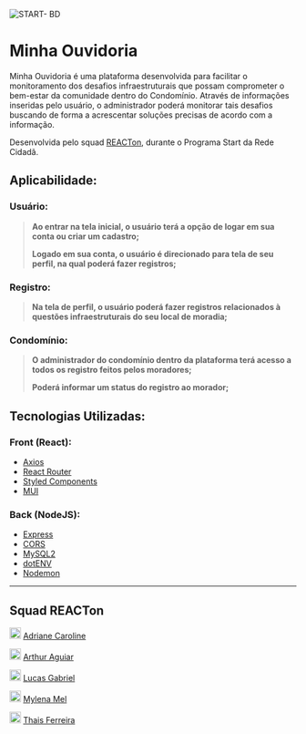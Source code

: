![START- BD](https://user-images.githubusercontent.com/97626768/181998965-8c7076ef-2ed7-4f35-a05a-4052d9f69235.jpg)

# Minha Ouvidoria
Minha Ouvidoria é uma plataforma desenvolvida para facilitar o monitoramento dos desafios infraestruturais que possam comprometer o bem-estar da comunidade dentro do Condomínio. Através de informações inseridas pelo usuário, o administrador poderá monitorar tais desafios buscando de forma a acrescentar soluções precisas de acordo com a informação. 

Desenvolvida pelo squad [REACTon](https://github.com/adrianecaroline/minha-ouvidoria-back-start/edit/main/README.md#squad-reacton), durante o Programa Start da Rede Cidadã.

## Aplicabilidade:

### Usuário: 
> **Ao entrar na tela inicial, o usuário terá a opção de logar em sua conta ou criar um cadastro;**
>
> **Logado em sua conta, o usuário é direcionado para tela de seu perfil, na qual poderá fazer registros;**

### Registro:
> **Na tela de perfil, o usuário poderá fazer registros relacionados à questões infraestruturais do seu local de moradia;**

### Condomínio:
> **O administrador do condomínio dentro da plataforma terá acesso a todos os registro feitos pelos moradores;**
>
> **Poderá informar um status do registro ao morador;**

## Tecnologias Utilizadas:

### Front (React):
* [Axios](https://www.npmjs.com/package/axios)
* [React Router](https://reactrouter.com/)
* [Styled Components](https://styled-components.com/)
* [MUI](https://mui.com/)

### Back (NodeJS):
* [Express](https://expressjs.com/)
* [CORS](https://expressjs.com/en/resources/middleware/cors.html)
* [MySQL2](https://www.npmjs.com/package/mysql2)
* [dotENV](https://www.npmjs.com/package/dotenv)
* [Nodemon](https://www.npmjs.com/package/nodemon)

***
## Squad REACTon

<img src="https://user-images.githubusercontent.com/97626768/182002410-99178077-b63a-4903-b526-4432959421bf.jpeg" alt="drawing"  style="width:20px;"/> [Adriane Caroline](https://github.com/adrianecaroline) 

<img src="https://user-images.githubusercontent.com/97626768/182002410-99178077-b63a-4903-b526-4432959421bf.jpeg" alt="drawing"  style="width:20px;"/> [Arthur Aguiar](https://github.com/artthur-aguiar) 

<img src="https://user-images.githubusercontent.com/97626768/182002410-99178077-b63a-4903-b526-4432959421bf.jpeg" alt="drawing"  style="width:20px;"/> [Lucas Gabriel](https://github.com/lucasgabriel0613) 

<img src="https://user-images.githubusercontent.com/97626768/182002410-99178077-b63a-4903-b526-4432959421bf.jpeg" alt="drawing"  style="width:20px;"/> [Mylena Mel](https://github.com/mylenamelsilva) 

<img src="https://user-images.githubusercontent.com/97626768/182002410-99178077-b63a-4903-b526-4432959421bf.jpeg" alt="drawing"  style="width:20px;"/> [Thais Ferreira](https://github.com/ThaisSilva1)
